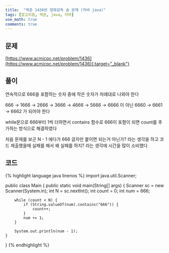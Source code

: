 ```yaml
---
title:  "백준 1436번 영화감독 숌 문제 (자바 java)"
tags: [알고리즘, 백준, java, 자바]
use_math: true
comments: true
---
```


## 문제

[https://www.acmicpc.net/problem/1436](https://www.acmicpc.net/problem/1436){:target="_blank"}

## 풀이

연속적으로 666을 포함하는 숫자 중에 작은 숫자가 차례대로 나와야 한다

666 → 1666 → 2666 → 3666 → 4666 → 5666 → 6666 이 아닌 6660 → 6661 → 6662 가 되어야 한다

while문으로 666부터 1씩 더하면서 contains 함수로 666이 포함이 되면 count를 추가하는 방식으로 해결하였다

처음 문제를 보곤 N - 1 에다가 666 글자만 붙이면 되는거 아닌가? 라는 생각을 하고 코드 제출했을때 실패를 해서 왜 실패를 하지? 라는 생각에 시간을 많이 소비했다

## 코드

{% highlight language java linenos %}
import java.util.Scanner;

public class Main {
    public static void main(String[] args) {
        Scanner sc = new Scanner(System.in);
        int N = sc.nextInt();
        int count = 0;
        int num = 666;

        while (count < N) {
            if (String.valueOf(num).contains("666")) {
                count++;
            }
            num += 1;
        }

        System.out.println(num - 1);
    }
}
{% endhighlight %}
